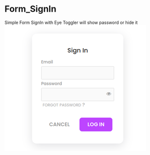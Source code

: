 # Form_SignIn
 Simple Form SignIn with Eye Toggler will show password or hide it
 ![alt_logo](result.png)
